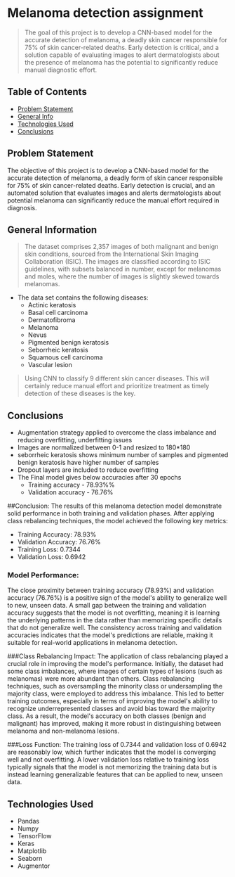 # Melanoma detection assignment 
>The goal of this project is to develop a CNN-based model for the accurate detection of melanoma, a deadly skin cancer responsible for 75% of skin cancer-related deaths. Early detection is critical, and a solution capable of evaluating images to alert dermatologists about the presence of melanoma has the potential to significantly reduce manual diagnostic effort.

## Table of Contents
* [Problem Statement](#problem-statement)
* [General Info](#general-information)
* [Technologies Used](#technologies-used)
* [Conclusions](#conclusions)

<!-- You can include any other section that is pertinent to your problem -->

## Problem Statement
The objective of this project is to develop a CNN-based model for the accurate detection of melanoma, a deadly form of skin cancer responsible for 75% of skin cancer-related deaths. Early detection is crucial, and an automated solution that evaluates images and alerts dermatologists about potential melanoma can significantly reduce the manual effort required in diagnosis.

## General Information

> The dataset comprises 2,357 images of both malignant and benign skin conditions, sourced from the International Skin Imaging Collaboration (ISIC). The images are classified according to ISIC guidelines, with subsets balanced in number, except for melanomas and moles, where the number of images is slightly skewed towards melanomas.

- The data set contains the following diseases:
    - Actinic keratosis
    - Basal cell carcinoma
    - Dermatofibroma
    - Melanoma
    - Nevus
    - Pigmented benign keratosis
    - Seborrheic keratosis
    - Squamous cell carcinoma
    - Vascular lesion
> Using CNN to classify 9 different skin cancer diseases. This will certainly reduce manual effort and prioritize treatment as timely detection of these diseases is the key.

<!-- You don't have to answer all the questions - just the ones relevant to your project. -->

## Conclusions
- Augmentation strategy applied to overcome the class imbalance and reducing overfitting, underfitting issues
- Images are normalized between 0-1 and resized to 180*180
- seborrheic keratosis shows minimum number of samples and pigmented benign keratosis have higher number of samples
- Dropout layers are included to reduce overfitting
- The Final model gives below accuracies after 30 epochs
    - Training accuracy - 78.93%% 
    - Validation accuracy -  76.76%  

##Conclusion:
The results of this melanoma detection model demonstrate solid performance in both training and validation phases. After applying class rebalancing techniques, the model achieved the following key metrics:

- Training Accuracy: 78.93%
- Validation Accuracy: 76.76%
- Training Loss: 0.7344
- Validation Loss: 0.6942
### Model Performance:
The close proximity between training accuracy (78.93%) and validation accuracy (76.76%) is a positive sign of the model's ability to generalize well to new, unseen data. A small gap between the training and validation accuracy suggests that the model is not overfitting, meaning it is learning the underlying patterns in the data rather than memorizing specific details that do not generalize well. The consistency across training and validation accuracies indicates that the model's predictions are reliable, making it suitable for real-world applications in melanoma detection.

###Class Rebalancing Impact:
The application of class rebalancing played a crucial role in improving the model's performance. Initially, the dataset had some class imbalances, where images of certain types of lesions (such as melanomas) were more abundant than others. Class rebalancing techniques, such as oversampling the minority class or undersampling the majority class, were employed to address this imbalance. This led to better training outcomes, especially in terms of improving the model's ability to recognize underrepresented classes and avoid bias toward the majority class. As a result, the model's accuracy on both classes (benign and malignant) has improved, making it more robust in distinguishing between melanoma and non-melanoma lesions.

###Loss Function:
The training loss of 0.7344 and validation loss of 0.6942 are reasonably low, which further indicates that the model is converging well and not overfitting. A lower validation loss relative to training loss typically signals that the model is not memorizing the training data but is instead learning generalizable features that can be applied to new, unseen data.

<!-- You don't have to answer all the questions - just the ones relevant to your project. -->

## Technologies Used
- Pandas
- Numpy
- TensorFlow
- Keras
- Matplotlib
- Seaborn
- Augmentor

<!-- As the libraries versions keep on changing, it is recommended to mention the version of library used in this project -->


<!-- Optional -->
<!-- ## License -->
<!-- This project is open source and available under the [... License](). -->

<!-- You don't have to include all sections - just the one's relevant to your project -->
